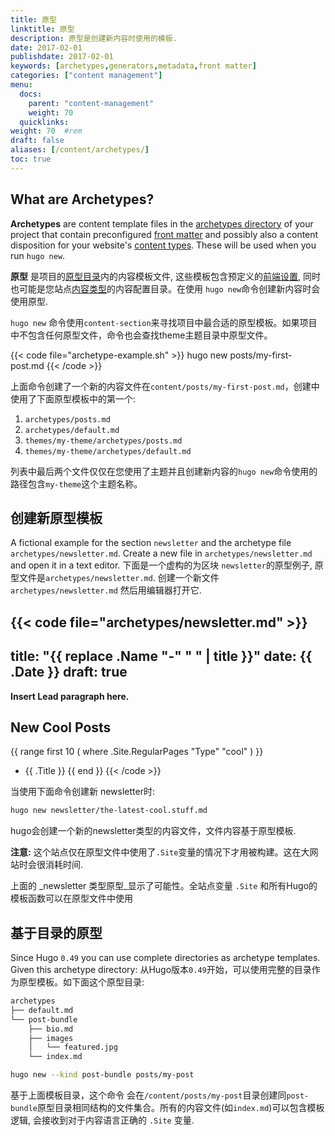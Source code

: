 ```yaml
---
title: 原型
linktitle: 原型
description: 原型是创建新内容时使用的模板.
date: 2017-02-01
publishdate: 2017-02-01
keywords: [archetypes,generators,metadata,front matter]
categories: ["content management"]
menu:
  docs:
    parent: "content-management"
    weight: 70
  quicklinks:
weight: 70	#rem
draft: false
aliases: [/content/archetypes/]
toc: true
---
```


## What are Archetypes?

**Archetypes** are content template files in the [archetypes directory][] of your project that contain preconfigured [front matter][] and possibly also a content disposition for your website's [content types][]. These will be used when you run `hugo new`.

**原型** 是项目的[原型目录][archetypes directory]内的内容模板文件, 这些模板包含预定义的[前端设置][front matter], 同时也可能是您站点[内容类型][content types]的内容配置目录。在使用 `hugo new`命令创建新内容时会使用原型.


`hugo new` 命令使用`content-section`来寻找项目中最合适的原型模板。如果项目中不包含任何原型文件，命令也会查找theme主题目录中原型文件。

{{< code file="archetype-example.sh" >}}
hugo new posts/my-first-post.md
{{< /code >}}

上面命令创建了一个新的内容文件在`content/posts/my-first-post.md`，创建中使用了下面原型模板中的第一个:

1. `archetypes/posts.md`
2. `archetypes/default.md`
3. `themes/my-theme/archetypes/posts.md`
4. `themes/my-theme/archetypes/default.md`

列表中最后两个文件仅仅在您使用了主题并且创建新内容的`hugo new`命令使用的路径包含`my-theme`这个主题名称。

## 创建新原型模板

A fictional example for the section `newsletter` and the archetype file `archetypes/newsletter.md`. Create a new file in `archetypes/newsletter.md` and open it in a text editor.
下面是一个虚构的为区块 `newsletter`的原型例子, 原型文件是`archetypes/newsletter.md`.
创建一个新文件`archetypes/newsletter.md` 然后用编辑器打开它.

{{< code file="archetypes/newsletter.md" >}}
---
title: "{{ replace .Name "-" " " | title }}"
date: {{ .Date }}
draft: true
---

**Insert Lead paragraph here.**

## New Cool Posts

{{ range first 10 ( where .Site.RegularPages "Type" "cool" ) }}
* {{ .Title }}
{{ end }}
{{< /code >}}

当使用下面命令创建新 newsletter时:

```bash
hugo new newsletter/the-latest-cool.stuff.md
```

hugo会创建一个新的newsletter类型的内容文件，文件内容基于原型模板.

**注意:** 这个站点仅在原型文件中使用了`.Site`变量的情况下才用被构建。这在大网站时会很消耗时间.

上面的 _newsletter 类型原型_显示了可能性。全站点变量 `.Site` 和所有Hugo的模板函数可以在原型文件中使用


## 基于目录的原型

Since Hugo `0.49` you can use complete directories as archetype templates. Given this archetype directory:
从Hugo版本`0.49`开始，可以使用完整的目录作为原型模板。如下面这个原型目录:

```bash
archetypes
├── default.md
└── post-bundle
    ├── bio.md
    ├── images
    │   └── featured.jpg
    └── index.md
```

```bash
hugo new --kind post-bundle posts/my-post
```

基于上面模板目录，这个命令 会在`/content/posts/my-post`目录创建同`post-bundle`原型目录相同结构的文件集合。所有的内容文件(如`index.md`)可以包含模板逻辑, 会接收到对于内容语言正确的 `.Site` 变量.



[archetypes directory]: /getting-started/directory-structure/
[content types]: /content-management/types/
[front matter]: /content-management/front-matter/
